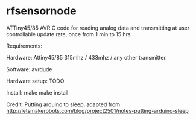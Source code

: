 # rfsensornode
ATTiny45/85 AVR C code for reading analog data and transmitting at user controllable update rate, once from 1 min to 15 hrs

Requirements:

Hardware:
Attiny45/85
315mhz / 433mhz / any other transmitter.

Software:
avrdude

Hardware setup: TODO


Install:
make
make install

Credit: Putting arduino to sleep, adapted from http://letsmakerobots.com/blog/project2501/notes-putting-arduino-sleep



